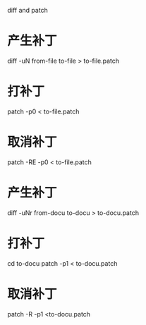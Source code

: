 diff and patch

# 产生补丁
diff -uN from-file to-file > to-file.patch
 
# 打补丁
patch -p0 < to-file.patch
 
# 取消补丁
patch -RE -p0 < to-file.patch

# 产生补丁
diff -uNr  from-docu  to-docu  > to-docu.patch
 
# 打补丁
cd to-docu
patch -p1 < to-docu.patch
 
# 取消补丁
patch -R -p1 <to-docu.patch


